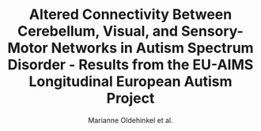 ---
author: Marianne Oldehinkel et al.
title: Altered Connectivity Between Cerebellum, Visual, and Sensory-Motor Networks in Autism Spectrum Disorder - Results from the EU-AIMS Longitudinal European Autism Project
journal: Biological Psychiatry - Cognitive Neuroscience and Neuroimaging
year: 2018
type: article
url: https -//linkinghub.elsevier.com/retrieve/pii/S2451902218303069
doi: 10.1016/j.bpsc.2018.11.010
---